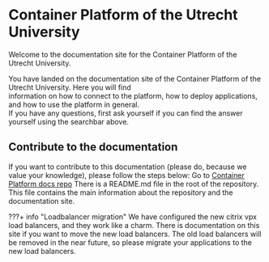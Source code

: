 # Container Platform of the Utrecht University

Welcome to the documentation site for the Container Platform of the Utrecht University.

You have landed on the documentation site of the Container Platform of the Utrecht University. Here you will find   
information on how to connect to the platform, how to deploy applications, and how to use the platform in general.  
If you have any questions, first ask yourself if you can find the answer yourself using the searchbar above. 

## Contribute to the documentation
If you want to contribute to this documentation (please do, because we value your knowledge), please follow the steps below:
Go to <a href="https://github.com/UtrechtUniversity/containerplatform-docs/" target="_blank">Container Platform docs repo</a>
There is a README.md file in the root of the repository. This file contains the main information about the repository and the documentation site.

???+ info "Loadbalancer migration"
    We have configured the new citrix vpx load balancers, and they work like a charm. There is documentation on this site if you want to move the new
    load balancers. The old load balancers will be removed in the near future, so please migrate your applications to the new load balancers.